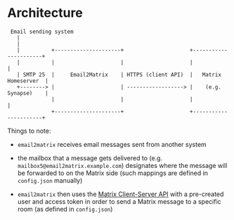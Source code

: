 # Architecture


```
 Email sending system
   |
   |
   |          +---------------------+                     +----------------------+
   |          |                     |                     |                      |
   | SMTP 25  |     Email2Matrix    | HTTPS (client API)  |   Matrix Homeserver  |
   +--------> |                     | ------------------> |    (e.g. Synapse)    |
              |                     |                     |                      |
              +---------------------+                     +----------------------+
```

Things to note:

- `email2matrix` receives email messages sent from another system

- the mailbox that a message gets delivered to (e.g. `mailbox5@email2matrix.example.com`) designates where the message will be forwarded to on the Matrix side (such mappings are defined in `config.json` manually)

- `email2matrix` then uses the [Matrix Client-Server API](https://matrix.org/docs/spec/client_server/r0.5.0) with a pre-created user and access token in order to send a Matrix message to a specific room (as defined in `config.json`)
